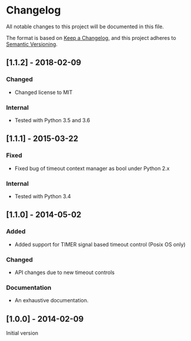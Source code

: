 # Changelog

All notable changes to this project will be documented in this file.

The format is based on [Keep a Changelog](https://keepachangelog.com/en/1.1.0/),
and this project adheres to [Semantic Versioning](https://semver.org/spec/v2.0.0.html).

## [1.1.2] - 2018-02-09

### Changed

- Changed license to MIT

### Internal

- Tested with Python 3.5 and 3.6

## [1.1.1] - 2015-03-22

### Fixed

- Fixed bug of timeout context manager as bool under Python 2.x

### Internal

- Tested with Python 3.4

## [1.1.0] - 2014-05-02

### Added

- Added support for TIMER signal based timeout control (Posix OS only)

### Changed

- API changes due to new timeout controls

### Documentation

- An exhaustive documentation.

## [1.0.0] - 2014-02-09

Initial version
